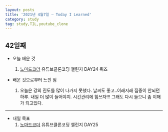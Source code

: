 ```yaml
---
layout: posts
title: '2021년 4월7일 — Today I Learned'
category: study
tag: study,TIL,youtube_clone
---
```


## 42일째

- 오늘 배운 것
  1. [노마드코더][1] 유튜브클론코딩 챌린지 DAY24 퀴즈

- 배운 것으로부터 느낀 점
  1. 오늘은 강의 진도를 많이 나가지 못했다. 날씨도 좋고..이래저래 집중이 안되던 하루. 내일 더 많이 들어야지. 시간관리에 힘쓰자!!! 그래도 다시 들으니 좀 이해가 되고있다.
---

- 내일 목표
  1. [노마드코더][1] 유튜브클론코딩 챌린지 DAY25

[1]: https://nomadcoders.co/ '노마드코더'
